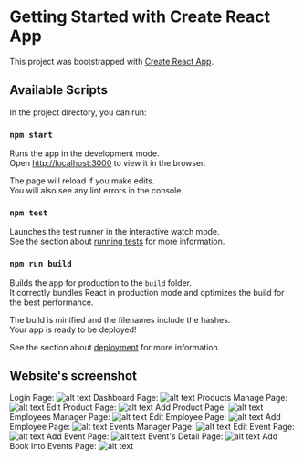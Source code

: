 # Getting Started with Create React App

This project was bootstrapped with [Create React App](https://github.com/facebook/create-react-app).

## Available Scripts

In the project directory, you can run:

### `npm start`

Runs the app in the development mode.\
Open [http://localhost:3000](http://localhost:3000) to view it in the browser.

The page will reload if you make edits.\
You will also see any lint errors in the console.

### `npm test`

Launches the test runner in the interactive watch mode.\
See the section about [running tests](https://facebook.github.io/create-react-app/docs/running-tests) for more information.

### `npm run build`

Builds the app for production to the `build` folder.\
It correctly bundles React in production mode and optimizes the build for the best performance.

The build is minified and the filenames include the hashes.\
Your app is ready to be deployed!

See the section about [deployment](https://facebook.github.io/create-react-app/docs/deployment) for more information.

## Website's screenshot

Login Page:
![alt text](https://github.com/hoangtvspk/bookstore_react_frontend_admin/blob/master/src/image/dangnhap.png?raw=true)
Dashboard Page:
![alt text](https://github.com/hoangtvspk/bookstore_react_frontend_admin/blob/master/src/image/thongke.png?raw=true)
Products Manage Page:
![alt text](https://github.com/hoangtvspk/bookstore_react_frontend_admin/blob/master/src/image/sanpham.png?raw=true)
Edit Product Page:
![alt text](https://github.com/hoangtvspk/bookstore_react_frontend_admin/blob/master/src/image/suasanpham.png?raw=true)
Add Product Page:
![alt text](https://github.com/hoangtvspk/bookstore_react_frontend_admin/blob/master/src/image/themsanpham.png?raw=true)
Employees Manager Page:
![alt text](https://github.com/hoangtvspk/bookstore_react_frontend_admin/blob/master/src/image/nhanvien.png?raw=true)
Edit Employee Page:
![alt text](https://github.com/hoangtvspk/bookstore_react_frontend_admin/blob/master/src/image/suanhanvien.png?raw=true)
Add Employee Page:
![alt text](https://github.com/hoangtvspk/bookstore_react_frontend_admin/blob/master/src/image/themnhanvien.png?raw=true)
Events Manager Page:
![alt text](https://github.com/hoangtvspk/bookstore_react_frontend_admin/blob/master/src/image/sukien.png?raw=true)
Edit Event Page:
![alt text](https://github.com/hoangtvspk/bookstore_react_frontend_admin/blob/master/src/image/suathongtinsukien.png?raw=true)
Add Event Page:
![alt text](https://github.com/hoangtvspk/bookstore_react_frontend_admin/blob/master/src/image/themsukien.png?raw=true)
Event's Detail Page:
![alt text](https://github.com/hoangtvspk/bookstore_react_frontend_admin/blob/master/src/image/chitietsukien.png?raw=true)
Add Book Into Events Page:
![alt text](https://github.com/hoangtvspk/bookstore_react_frontend_admin/blob/master/src/image/themsachvaosukien.png?raw=true)
